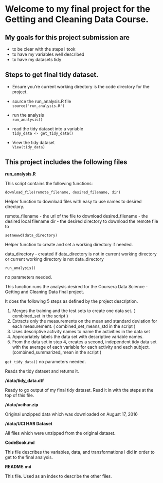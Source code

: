 
Welcome to my final project for the Getting and Cleaning Data Course.  
=====================================================================

My goals for this project submission are
----------------------------------------  
- to be clear with the steps I took  
- to have my variables well described  
- to have my datasets tidy  


Steps to get final tidy dataset.
--------------------------------
- Ensure you're current working directory is the code directory for the project.  

- source the run_analysis.R file  
	`source('run_analysis.R')`
  
- run the analysis  
	`run_analysis()`

- read the tidy dataset into a variable  
	`tidy_data <- get_tidy_data()`

- View the tidy dataset  
	`View(tidy_data)` 
	


This project includes the following files
-----------------------------------------

**run_analysis.R**  

This script contains the following functions: 

`download_file(remote_filename, desired_filename, dir)`

Helper function to download files with easy to use names to desired directory.

remote_filename  - the url of the file to download
desired_filename - the desired local filename
dir              - the desired directory to download the remote file to


`setnewwd(data_directory)`

Helper function to create and set a working directory if needed.

data_directory - created if data_directory is not in current working directory or current working directory is not data_directory


`run_analysis()`

no parameters needed.

This function runs the analysis desired for the Coursera Data Science - Getting and Cleaning Data final project.

It does the following 5 steps as defined by the project description.

1. Merges the training and the test sets to create one data set.  ( combined_set in the script )
2. Extracts only the measurements on the mean and standard deviation for each measurement. ( combined_set_means_std in the script )
3. Uses descriptive activity names to name the activities in the data set
4. Appropriately labels the data set with descriptive variable names.
5. From the data set in step 4, creates a second, independent tidy data set with the average of each variable for each activity and each subject. (combined_summarized_mean in the script )

`get_tidy_data()`
no parameters needed.

Reads the tidy dataset and returns it.
 
**/data/tidy_data.dtf**  

Ready to go output of my final tidy dataset.  Read it in with the steps at the top of this file.

**/data/ucihar.zip**  

Original unzipped data which was downloaded on August 17, 2016

**/data/UCI HAR Dataset**  

All files which were unzipped from the original dataset.

**CodeBook.md**  

This file describes the variables, data, and transformations I did in order to get to the final analysis.

**README.md**  

This file.  Used as an index to describe the other files.


